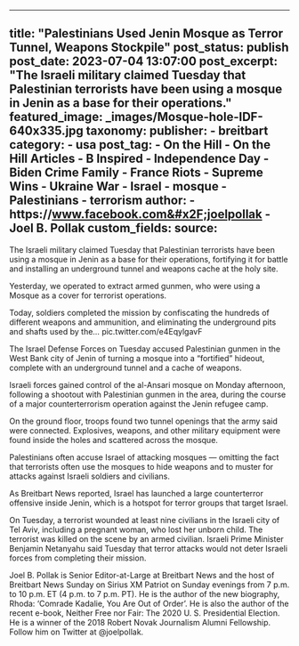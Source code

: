 
---
title: "Palestinians Used Jenin Mosque as Terror Tunnel, Weapons Stockpile" 
post_status: publish
post_date: 2023-07-04 13:07:00 
post_excerpt: "The Israeli military claimed Tuesday that Palestinian terrorists have been using a mosque in Jenin as a base for their operations."
featured_image: _images/Mosque-hole-IDF-640x335.jpg 
taxonomy:
    publisher:
        - breitbart
    category:
        - usa 
    post_tag:
        - On the Hill
        - On the Hill Articles
        - B Inspired
        - Independence Day
        - Biden Crime Family
        - France Riots
        - Supreme Wins
        - Ukraine War
        - Israel
        - mosque
        - Palestinians
        - terrorism
    author:
        - https:&#x2F;&#x2F;www.facebook.com&#x2F;joelpollak
        - Joel B. Pollak
custom_fields:
    source: 
---
The Israeli military claimed Tuesday that Palestinian terrorists have been using a mosque in Jenin as a base for their operations, fortifying it for battle and installing an underground tunnel and weapons cache at the holy site.

Yesterday, we operated to extract armed gunmen, who were using a Mosque as a cover for terrorist operations.

Today, soldiers completed the mission by confiscating the hundreds of different weapons and ammunition, and eliminating the underground pits and shafts used by the… pic.twitter.com&#x2F;e4EqylgavF

The Israel Defense Forces on Tuesday accused Palestinian gunmen in the West Bank city of Jenin of turning a mosque into a “fortified” hideout, complete with an underground tunnel and a cache of weapons.

Israeli forces gained control of the al-Ansari mosque on Monday afternoon, following a shootout with Palestinian gunmen in the area, during the course of a major counterterrorism operation against the Jenin refugee camp.

On the ground floor, troops found two tunnel openings that the army said were connected. Explosives, weapons, and other military equipment were found inside the holes and scattered across the mosque.

Palestinians often accuse Israel of attacking mosques — omitting the fact that terrorists often use the mosques to hide weapons and to muster for attacks against Israeli soldiers and civilians.

As Breitbart News reported, Israel has launched a large counterterror offensive inside Jenin, which is a hotspot for terror groups that target Israel.

On Tuesday, a terrorist wounded at least nine civilians in the Israeli city of Tel Aviv, including a pregnant woman, who lost her unborn child. The terrorist was killed on the scene by an armed civilian. Israeli Prime Minister Benjamin Netanyahu said Tuesday that terror attacks would not deter Israeli forces from completing their mission.

Joel B. Pollak is Senior Editor-at-Large at Breitbart News and the host of Breitbart News Sunday on Sirius XM Patriot on Sunday evenings from 7 p.m. to 10 p.m. ET (4 p.m. to 7 p.m. PT). He is the author of the new biography, Rhoda: ‘Comrade Kadalie, You Are Out of Order’. He is also the author of the recent e-book, Neither Free nor Fair: The 2020 U. S. Presidential Election. He is a winner of the 2018 Robert Novak Journalism Alumni Fellowship. Follow him on Twitter at @joelpollak. 